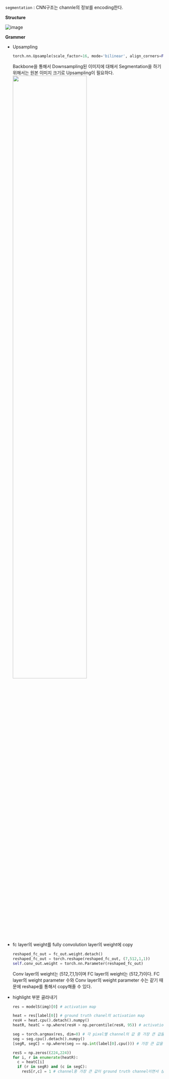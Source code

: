 `segmentation` : CNN구조는 channle의 정보를 encoding한다.

**Structure**

![image](https://user-images.githubusercontent.com/57162812/158006469-8087ade3-07e6-48ae-97bd-a867e1a3cf48.png)


**Grammer**

- Upsampling
  ```python
  torch.nn.Upsample(scale_factor=16, mode='bilinear', align_corners=False)
  ```
  Backbone을 통해서 Downsampling된 이미지에 대해서 Segmentation을 하기 위해서는 원본 이미지 크기로 Upsampling이 필요하다.
  <img src="https://user-images.githubusercontent.com/57162812/158006677-d0dcb155-a458-4b0c-962c-f7f0755eed66.png" width="70%">

  
- fc layer의 weight를 fully convolution layer의 weight에 copy
  ```python
  reshaped_fc_out = fc_out.weight.detach()
  reshaped_fc_out = torch.reshape(reshaped_fc_out, (7,512,1,1))
  self.conv_out.weight = torch.nn.Parameter(reshaped_fc_out)
  ```
  Conv layer의 weight는 (512,7,1,1)이며 FC layer의 weight는 (512,7)이다. FC layer의 weight parameter 수와 Conv layer의 weight parameter 수는 같기 때문에 reshape를 통해서 copy해줄 수 있다.
 
- highlight 부분 골라내기
  ```python
  res = modelS(img)[0] # activation map

  heat = res[label[0]] # ground truth chanel의 activation map
  resH = heat.cpu().detach().numpy() 
  heatR, heatC = np.where(resH > np.percentile(resH, 95)) # activation map의 상위 5%의 값을 가지는 위치 -> dim=0 위치, dim=1 위치
  
  seg = torch.argmax(res, dim=0) # 각 pixel별 channel의 값 중 가장 큰 값을 가진 channel
  seg = seg.cpu().detach().numpy() 
  [segR, segC] = np.where(seg == np.int(label[0].cpu())) # 가장 큰 값을 가진 channel이 ground truth channel인 위치 -> dim=0 위치, dim=1 위치

  resS = np.zeros((224,224))
  for i, r in enumerate(heatR):
    c = heatC[i]
    if (r in segR) and (c in segC):
      resS[r,c] = 1 # channel중 가장 큰 값이 ground truth channel이면서 상위 5%의 값을 가지는 위치를 hightlight 하겠다.
  ```

